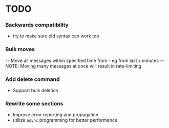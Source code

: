 # TODO

### Backwards compatibility
- try to make sure old syntax can work too

### Bulk moves
-- Move all messages within specified time from
    - eg from last x minutes
-- NOTE: Moving many messages at once will result in rate-limiting

### Add delete command
- Support bulk deletion

### Rewrite some sections
- Improve error reporting and propagation
- utilize `async` programming for better performance
